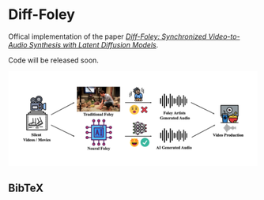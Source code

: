 # Diff-Foley
Offical implementation of the paper *[Diff-Foley: Synchronized Video-to-Audio Synthesis with Latent Diffusion Models]()*.


Code will be released soon.

<p align="center">
    <img src="teaser.png">
</p>

## BibTeX

